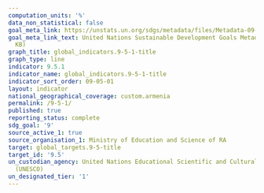 ```yaml
---
computation_units: '%'
data_non_statistical: false
goal_meta_link: https://unstats.un.org/sdgs/metadata/files/Metadata-09-05-01.pdf
goal_meta_link_text: United Nations Sustainable Development Goals Metadata (PDF 382
  KB)
graph_title: global_indicators.9-5-1-title
graph_type: line
indicator: 9.5.1
indicator_name: global_indicators.9-5-1-title
indicator_sort_order: 09-05-01
layout: indicator
national_geographical_coverage: custom.armenia
permalink: /9-5-1/
published: true
reporting_status: complete
sdg_goal: '9'
source_active_1: true
source_organisation_1: Ministry of Education and Science of RA
target: global_targets.9-5-title
target_id: '9.5'
un_custodian_agency: United Nations Educational Scientific and Cultural Organization
  (UNESCO)
un_designated_tier: '1'
---
```

